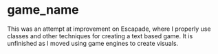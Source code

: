# game_name
This was an attempt at improvement on Escapade, where I properly use classes and other techniques for creating a text based game. It is unfinished as I moved using game engines to create visuals.
